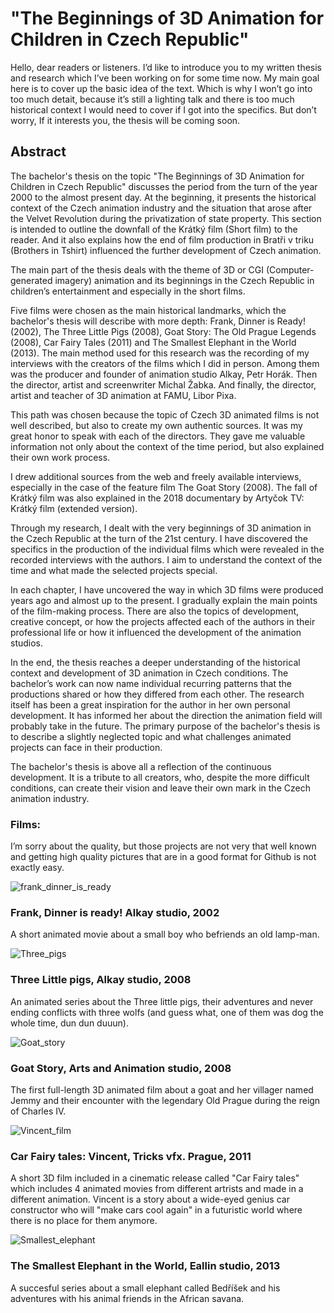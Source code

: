 # "The Beginnings of 3D Animation for Children in Czech Republic"

Hello, 
dear readers or listeners. I’d like to introduce you to my written thesis and research which I’ve been working on for some time now. My main goal here is to cover up the basic idea of the text. Which is why I won’t go into too much detait, because it’s still a lighting talk and there is too much historical context I would need to cover if I got into the specifics. But don’t worry, If it interests you, the thesis will be coming soon. 

## Abstract 

The bachelor's thesis on the topic "The Beginnings of 3D Animation for Children in Czech Republic" discusses the period from the turn of the year 2000 to the almost present day. At the beginning, it presents the historical context of the Czech animation industry and the situation that arose after the Velvet Revolution during the privatization of state property. This section is intended to outline the downfall of the Krátký film (Short film) to the reader. And it also explains how the end of film production in Bratři v triku (Brothers in Tshirt) influenced the further development of Czech animation.

The main part of the thesis deals with the theme of 3D or CGI (Computer-generated imagery) animation and its beginnings in the Czech Republic in children’s entertainment and especially in the short films.

Five films were chosen as the main historical landmarks, which the bachelor's thesis will describe with more depth: Frank, Dinner is Ready! (2002), The Three Little Pigs (2008), Goat Story: The Old Prague Legends (2008), Car Fairy Tales (2011) and The Smallest Elephant in the World (2013).
The main method used for this research was the recording of my interviews with the creators of the films which I did in person. Among them was the producer and founder of animation studio Alkay, Petr Horák. Then the director, artist and screenwriter Michal Žabka. And finally, the director, artist and teacher of 3D animation at FAMU, Libor Pixa. 

This path was chosen because the topic of Czech 3D animated films is not well described, but also to create my own authentic sources. It was my great honor to speak with each of the directors. They gave me valuable information not only about the context of the time period, but also explained their own work process.

I drew additional sources from the web and freely available interviews, especially in the case of the feature film The Goat Story (2008). The fall of Krátký film was also explained in the 2018 documentary by Artyčok TV: Krátký film (extended version).

Through my research, I dealt with the very beginnings of 3D animation in the Czech Republic at the turn of the 21st century. I have discovered the specifics in the production of the individual films which were revealed in the recorded interviews with the authors. I aim to understand the context of the time and what made the selected projects special.

In each chapter, I have uncovered the way in which 3D films were produced years ago and almost up to the present. I gradually explain the main points of the film-making process. There are also the topics of development, creative concept, or how the projects affected each of the authors in their professional life or how it influenced the development of the animation studios. 

In the end, the thesis reaches a deeper understanding of the historical context and development of 3D animation in Czech conditions. The bachelor’s work can now name individual recurring patterns that the productions shared or how they differed from each other. The research itself has been a great inspiration for the author in her own personal development. It has informed her about the direction the animation field will probably take in the future. The primary purpose of the bachelor's thesis is to describe a slightly neglected topic and what challenges animated projects can face in their production.

The bachelor's thesis is above all a reflection of the continuous development. It is a tribute to all creators, who, despite the more difficult conditions, can create their vision and leave their own mark in the Czech animation industry.

### Films:

I’m sorry about the quality, but those projects are not very that well known and getting high quality pictures that are in a good format for Github is not exactly easy. 

![frank_dinner_is_ready](https://github.com/NatNight99/english-for-designers/assets/129601977/32a1d399-3c3e-4208-8334-237ee6da8615)
### Frank, Dinner is ready! Alkay studio, 2002 

A short animated movie about a small boy who befriends an old lamp-man. 

![Three_pigs](https://github.com/NatNight99/english-for-designers/assets/129601977/868d5448-c5c9-4c38-a0c6-4e7f0941e2d8)
### Three Little pigs, Alkay studio, 2008 

An animated series about the Three little pigs, their adventures and never ending conflicts with three wolfs (and guess what, one of them was dog the whole time, dun dun duuun). 

![Goat_story](https://github.com/NatNight99/english-for-designers/assets/129601977/33d3ce88-d81b-44b4-bb99-1aea296ed07d)
### Goat Story, Arts and Animation studio, 2008

The first full-length 3D animated film about a goat and her villager named Jemmy and their encounter with the legendary Old Prague during the reign of Charles IV. 

![Vincent_film](https://github.com/NatNight99/english-for-designers/assets/129601977/6f59ed20-4d76-43e7-820d-5d78cb106109)
### Car Fairy tales: Vincent, Tricks vfx. Prague, 2011 
A short 3D film included in a cinematic release called "Car Fairy tales" which includes 4 animated movies from different artrists and made in a different animation. Vincent is a story about a wide-eyed genius car constructor who will "make cars cool again" in a futuristic world where there is no place for them anymore. 

![Smallest_elephant](https://github.com/NatNight99/english-for-designers/assets/129601977/06d5d5db-97e7-47e6-96e4-aff808d3633c)
### The Smallest Elephant in the World, Eallin studio, 2013

A succesful series about a small elephant called Bedříšek and his adventures with his animal friends in the African savana. 
